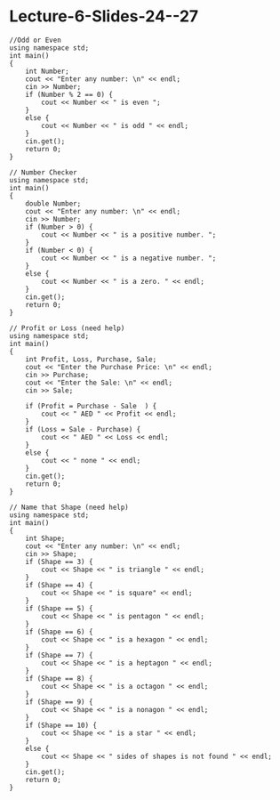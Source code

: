 # Lecture-6-Slides-24--27

    //Odd or Even
    using namespace std;
    int main()
    {
        int Number; 
        cout << "Enter any number: \n" << endl;
        cin >> Number; 
        if (Number % 2 == 0) {
            cout << Number << " is even ";
        }
        else {
            cout << Number << " is odd " << endl;
        }
        cin.get();
        return 0;
    }

    // Number Checker
    using namespace std;
    int main()
    {
        double Number; 
        cout << "Enter any number: \n" << endl;
        cin >> Number; 
        if (Number > 0) {
            cout << Number << " is a positive number. ";
        }
        if (Number < 0) {
            cout << Number << " is a negative number. ";
        }
        else {
            cout << Number << " is a zero. " << endl;
        }
        cin.get();
        return 0;
    }

    // Profit or Loss (need help)
    using namespace std;
    int main()
    {
        int Profit, Loss, Purchase, Sale;
        cout << "Enter the Purchase Price: \n" << endl;
        cin >> Purchase;
        cout << "Enter the Sale: \n" << endl;
        cin >> Sale;

        if (Profit = Purchase - Sale  ) {
            cout << " AED " << Profit << endl;
        }
        if (Loss = Sale - Purchase) {
            cout << " AED " << Loss << endl;
        }
        else {
            cout << " none " << endl;
        }
        cin.get();
        return 0;
    }

    // Name that Shape (need help)
    using namespace std;
    int main()
    {
        int Shape;
        cout << "Enter any number: \n" << endl;
        cin >> Shape;
        if (Shape == 3) {
            cout << Shape << " is triangle " << endl;
        }
        if (Shape == 4) {
            cout << Shape << " is square" << endl;
        }
        if (Shape == 5) {
            cout << Shape << " is pentagon " << endl;
        }
        if (Shape == 6) {
            cout << Shape << " is a hexagon " << endl;
        }
        if (Shape == 7) {
            cout << Shape << " is a heptagon " << endl;
        }
        if (Shape == 8) {
            cout << Shape << " is a octagon " << endl;
        }
        if (Shape == 9) {
            cout << Shape << " is a nonagon " << endl;
        }
        if (Shape == 10) {
            cout << Shape << " is a star " << endl;
        }
        else {
            cout << Shape << " sides of shapes is not found " << endl;
        }
        cin.get();
        return 0;
    }
